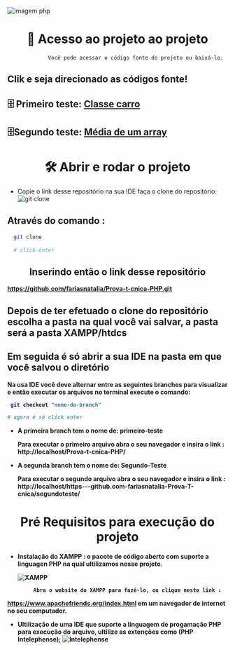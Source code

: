 ![imagem php](https://files.tecnoblog.net/wp-content/uploads/2021/01/o_que_e_php_unsplash.jpg)<p>


# <center>📁 Acesso ao projeto ao projeto
                 Você pode acessar o código fonte do projeto ou baixá-lo.

## Clik e seja direcionado as códigos fonte!<p> 

## 🗄️ Primeiro teste:  [Classe carro](https://github.com/fariasnatalia/Prova-t-cnica-PHP/tree/primeiro-teste) 

## 🗄️Segundo teste: [Média de um array](https://github.com/fariasnatalia/https---github.com-fariasnatalia-Prova-T-cnica/tree/Segundo-Teste/segundoteste)<p> 

# <center>🛠️ Abrir e rodar o projeto

- Copie o link desse repositório na sua IDE faça o clone do repositório:![git clone](https://s3.ap-south-1.amazonaws.com/s3.studytonight.com/tutorials/uploads/pictures/1623155541-103268.png)
 ## Através do comando :

```bash
  git clone 
  
  # click enter
```
 ## <center>Inserindo então o link desse repositório 
 <b>https://github.com/fariasnatalia/Prova-t-cnica-PHP.git

 ## Depois de ter efetuado o clone do repositório escolha a pasta na qual você vai salvar, a pasta será a pasta XAMPP/htdcs
 ## Em seguida é só abrir a sua IDE na pasta em que você salvou o diretório

Na usa IDE você deve alternar entre as seguintes branches para visualizar e então executar os arquivos no terminal execute o comando:
```bash 
 git checkout "nome-do-branch"

# agora é só click enter

```

- A primeira branch tem o nome de:
primeiro-teste<p>
Para executar o primeiro arquivo abra o seu navegador e insira o link :
http://localhost/Prova-t-cnica-PHP/

- A segunda branch tem o nome de:
Segundo-Teste<p>
Para executar o segundo arquivo abra o seu navegador e insira o link :
http://localhost/https---github.com-fariasnatalia-Prova-T-cnica/segundoteste/






# <center>Pré Requisitos para execução do projeto
- Instalação do XAMPP : o pacote de código aberto com suporte a linguagen PHP na qual ultilizamos nesse projeto.<p>
![XAMPP](https://www.wikihow.com/images/thumb/2/2d/Install-XAMPP-for-Windows-Step-1-Version-4.jpg/v4-728px-Install-XAMPP-for-Windows-Step-1-Version-4.jpg.webp)

           Abra o website do XAMPP para fazê-lo, ou clique neste link :
https://www.apachefriends.org/index.html em um navegador de internet no seu computador.


- Ultilização de uma IDE que suporte a linguagem de progamação PHP para execução do arquivo, ultilize as extenções como (PHP Intelephense);
![Intelephense](https://www.cesarlopes.com/site/wp-content/uploads/2020/07/vscode.png)



